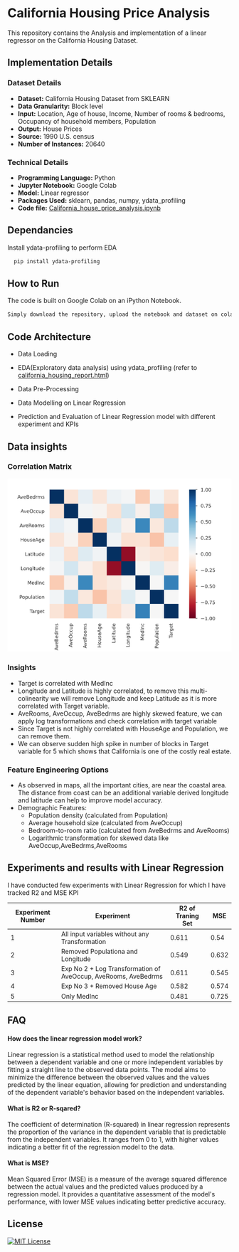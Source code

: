 





# California Housing Price Analysis

This repository contains the Analysis and implementation of a linear regressor on the California Housing Dataset.




## Implementation Details

### Dataset Details
- **Dataset:** California Housing Dataset from SKLEARN
- **Data Granularity:** Block level
- **Input:** Location, Age of house, Income, Number of rooms & bedrooms, Occupancy of household members, Population
- **Output:** House Prices
- **Source:** 1990 U.S. census
- **Number of Instances:** 20640

### Technical Details
- **Programming Language:** Python
- **Jupyter Notebook:** Google Colab
- **Model:** Linear regressor
- **Packages Used:** sklearn, pandas, numpy, ydata_profiling
- **Code file:** [California_house_price_analysis.ipynb](https://github.com/vishawjeetd/California_Housing_Price_Analysis/blob/main/src/California_house_price_analysis.ipynb)



## Dependancies

Install ydata-profiling to perform EDA

```bash
  pip install ydata-profiling
```

## How to Run

The code is built on Google Colab on an iPython Notebook. 

```bash
Simply download the repository, upload the notebook and dataset on colab, and hit play!
```
    
## Code Architecture

- Data Loading

- EDA(Exploratory data analysis) using ydata_profiling (refer to [california_housing_report.html](https://github.com/vishawjeetd/California_Housing_Price_Analysis/blob/main/src/california_housing_report.html))

- Data Pre-Processing

- Data Modelling on Linear Regression

- Prediction and Evaluation of Linear Regression model with different experiment and KPIs





## Data insights

### Correlation Matrix

![Correlation Image](https://github.com/vishawjeetd/California_Housing_Price_Analysis/blob/main/img/Correlation_matrix.png?raw=True)

### Insights

 - Target is correlated with MedInc
 - Longitude and Latitude is highly correlated, to remove this multi-colinearity we will remove Longitude and keep Latitude as it is more correlated with Target variable.
 - AveRooms, AveOccup, AveBedrms are highly skewed feature, we can apply log transformations and check correlation with target variable
 - Since Target is not highly correlated with HouseAge and Population, we can remove them.
 - We can observe sudden high spike in number of blocks in Target variable for 5 which shows that California is one of the costly real estate.

### Feature Engineering Options

 - As observed in maps, all the important cities, are near the coastal area. The distance from coast can be an additional variable derived longitude and latitude can help to improve model accuracy.
 - Demographic Features:
    - Population density (calculated from Population)   
    - Average household size (calculated from AveOccup) 
    - Bedroom-to-room ratio (calculated from AveBedrms and AveRooms)
    - Logarithmic transformation for skewed data like AveOccup,AveBedrms,AveRooms




## Experiments and results with Linear Regression

I have conducted few experiments with Linear Regression for which I have tracked R2 and MSE KPI

| Experiment Number | Experiment                                                      | R2 of Traning Set | MSE  |
|--------------------|-----------------------------------------------------------------|-------------------|------|
| 1                  | All input variables without any Transformation                  | 0.611             | 0.54 |
| 2                  | Removed Populationa and Longitude                              | 0.549             | 0.632|
| 3                  | Exp No 2 + Log Transformation of AveOccup, AveRooms, AveBedrms| 0.611             | 0.545|
| 4                  | Exp No 3 + Removed House Age                                   | 0.582             | 0.574|
| 5                  | Only MedInc                                                     | 0.481             | 0.725|



## FAQ

#### How does the linear regression model work?

Linear regression is a statistical method used to model the relationship between a dependent variable and one or more independent variables by fitting a straight line to the observed data points. The model aims to minimize the difference between the observed values and the values predicted by the linear equation, allowing for prediction and understanding of the dependent variable's behavior based on the independent variables.


#### What is R2 or R-sqared?

The coefficient of determination (R-squared) in linear regression represents the proportion of the variance in the dependent variable that is predictable from the independent variables. It ranges from 0 to 1, with higher values indicating a better fit of the regression model to the data.

#### What is MSE?

Mean Squared Error (MSE) is a measure of the average squared difference between the actual values and the predicted values produced by a regression model. It provides a quantitative assessment of the model's performance, with lower MSE values indicating better predictive accuracy.


## License

[![MIT License](https://img.shields.io/badge/License-MIT-green.svg)](https://choosealicense.com/licenses/mit/)
